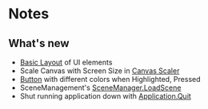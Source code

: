 # Notes
## What's new
- [Basic Layout](https://docs.unity3d.com/Manual/UIBasicLayout.html) of UI elements
- Scale Canvas with Screen Size in [Canvas Scaler](https://docs.unity3d.com/Manual/script-CanvasScaler.html)
- [Button](https://docs.unity3d.com/Manual/script-Button.html) with different colors when Highlighted, Pressed
- SceneManagement's [SceneManager.LoadScene](https://docs.unity3d.com/ScriptReference/SceneManagement.SceneManager.LoadScene.html)
- Shut running application down with [Application.Quit](https://docs.unity3d.com/ScriptReference/Application.Quit.html)
